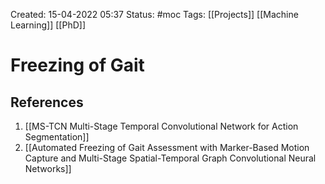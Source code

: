Created: 15-04-2022 05:37
Status: #moc 
Tags: [[Projects]] [[Machine Learning]] [[PhD]]

# Freezing of Gait

## References
1. [[MS-TCN Multi-Stage Temporal Convolutional Network for Action Segmentation]]
2. [[Automated Freezing of Gait Assessment with Marker-Based Motion Capture and Multi-Stage Spatial-Temporal Graph Convolutional Neural Networks]]